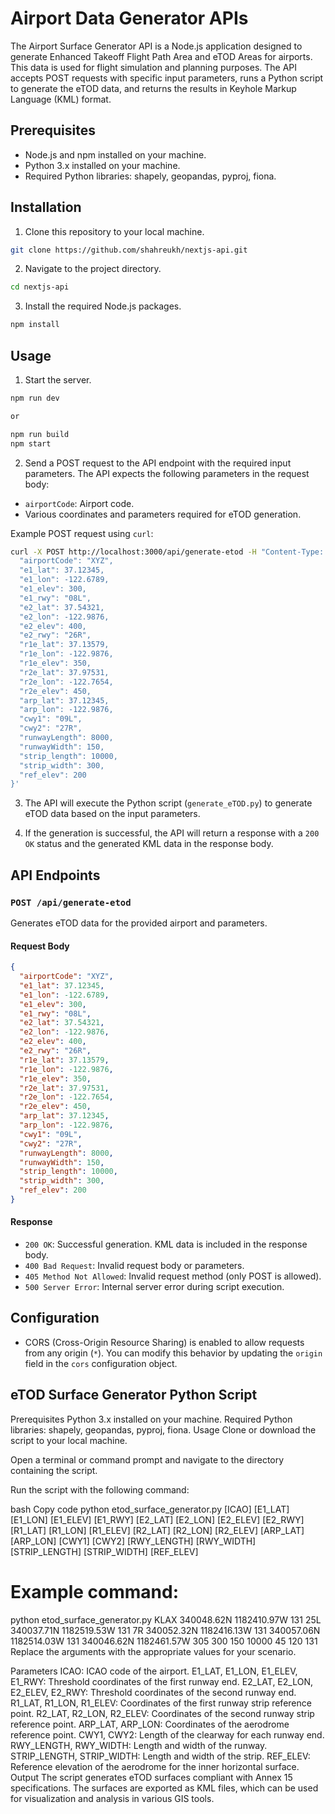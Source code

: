 # Airport Data Generator APIs

The Airport Surface Generator API is a Node.js application designed to generate Enhanced Takeoff Flight Path Area and eTOD Areas for airports. This data is used for flight simulation and planning purposes. The API accepts POST requests with specific input parameters, runs a Python script to generate the eTOD data, and returns the results in Keyhole Markup Language (KML) format.

## Prerequisites

- Node.js and npm installed on your machine.
- Python 3.x installed on your machine.
- Required Python libraries: shapely, geopandas, pyproj, fiona.

## Installation

1. Clone this repository to your local machine.

```bash
git clone https://github.com/shahreukh/nextjs-api.git
```

2. Navigate to the project directory.

```bash
cd nextjs-api
```

3. Install the required Node.js packages.

```bash
npm install
```

## Usage

1. Start the server.

```bash
npm run dev

or

npm run build
npm start
```

2. Send a POST request to the API endpoint with the required input parameters. The API expects the following parameters in the request body:

- `airportCode`: Airport code.
- Various coordinates and parameters required for eTOD generation.

Example POST request using `curl`:

```bash
curl -X POST http://localhost:3000/api/generate-etod -H "Content-Type: application/json" -d '{
  "airportCode": "XYZ",
  "e1_lat": 37.12345,
  "e1_lon": -122.6789,
  "e1_elev": 300,
  "e1_rwy": "08L",
  "e2_lat": 37.54321,
  "e2_lon": -122.9876,
  "e2_elev": 400,
  "e2_rwy": "26R",
  "r1e_lat": 37.13579,
  "r1e_lon": -122.9876,
  "r1e_elev": 350,
  "r2e_lat": 37.97531,
  "r2e_lon": -122.7654,
  "r2e_elev": 450,
  "arp_lat": 37.12345,
  "arp_lon": -122.9876,
  "cwy1": "09L",
  "cwy2": "27R",
  "runwayLength": 8000,
  "runwayWidth": 150,
  "strip_length": 10000,
  "strip_width": 300,
  "ref_elev": 200
}'
```

3. The API will execute the Python script (`generate_eTOD.py`) to generate eTOD data based on the input parameters.

4. If the generation is successful, the API will return a response with a `200 OK` status and the generated KML data in the response body.

## API Endpoints

### `POST /api/generate-etod`

Generates eTOD data for the provided airport and parameters.

#### Request Body

```json
{
  "airportCode": "XYZ",
  "e1_lat": 37.12345,
  "e1_lon": -122.6789,
  "e1_elev": 300,
  "e1_rwy": "08L",
  "e2_lat": 37.54321,
  "e2_lon": -122.9876,
  "e2_elev": 400,
  "e2_rwy": "26R",
  "r1e_lat": 37.13579,
  "r1e_lon": -122.9876,
  "r1e_elev": 350,
  "r2e_lat": 37.97531,
  "r2e_lon": -122.7654,
  "r2e_elev": 450,
  "arp_lat": 37.12345,
  "arp_lon": -122.9876,
  "cwy1": "09L",
  "cwy2": "27R",
  "runwayLength": 8000,
  "runwayWidth": 150,
  "strip_length": 10000,
  "strip_width": 300,
  "ref_elev": 200
}
```

#### Response

- `200 OK`: Successful generation. KML data is included in the response body.
- `400 Bad Request`: Invalid request body or parameters.
- `405 Method Not Allowed`: Invalid request method (only POST is allowed).
- `500 Server Error`: Internal server error during script execution.

## Configuration

- CORS (Cross-Origin Resource Sharing) is enabled to allow requests from any origin (`*`). You can modify this behavior by updating the `origin` field in the `cors` configuration object.

## eTOD Surface Generator Python Script

Prerequisites
Python 3.x installed on your machine.
Required Python libraries: shapely, geopandas, pyproj, fiona.
Usage
Clone or download the script to your local machine.

Open a terminal or command prompt and navigate to the directory containing the script.

Run the script with the following command:

bash
Copy code
python etod_surface_generator.py [ICAO] [E1_LAT] [E1_LON] [E1_ELEV] [E1_RWY] [E2_LAT] [E2_LON] [E2_ELEV] [E2_RWY] [R1_LAT] [R1_LON] [R1_ELEV] [R2_LAT] [R2_LON] [R2_ELEV] [ARP_LAT] [ARP_LON] [CWY1] [CWY2] [RWY_LENGTH] [RWY_WIDTH] [STRIP_LENGTH] [STRIP_WIDTH] [REF_ELEV]

# Example command:

python etod_surface_generator.py KLAX 340048.62N 1182410.97W 131 25L 340037.71N 1182519.53W 131 7R 340052.32N 1182416.13W 131 340057.06N 1182514.03W 131 340046.62N 1182461.57W 305 300 150 10000 45 120 131
Replace the arguments with the appropriate values for your scenario.

Parameters
ICAO: ICAO code of the airport.
E1_LAT, E1_LON, E1_ELEV, E1_RWY: Threshold coordinates of the first runway end.
E2_LAT, E2_LON, E2_ELEV, E2_RWY: Threshold coordinates of the second runway end.
R1_LAT, R1_LON, R1_ELEV: Coordinates of the first runway strip reference point.
R2_LAT, R2_LON, R2_ELEV: Coordinates of the second runway strip reference point.
ARP_LAT, ARP_LON: Coordinates of the aerodrome reference point.
CWY1, CWY2: Length of the clearway for each runway end.
RWY_LENGTH, RWY_WIDTH: Length and width of the runway.
STRIP_LENGTH, STRIP_WIDTH: Length and width of the strip.
REF_ELEV: Reference elevation of the aerodrome for the inner horizontal surface.
Output
The script generates eTOD surfaces compliant with Annex 15 specifications. The surfaces are exported as KML files, which can be used for visualization and analysis in various GIS tools.

